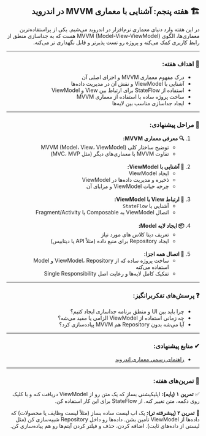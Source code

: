 <div dir="rtl" style="text-align: right;">
  <h2>🏗 هفته پنجم: آشنایی با معماری MVVM در اندروید</h2>
  <p>
    در این هفته وارد دنیای معماری نرم‌افزار در اندروید می‌شیم. یکی از پراستفاده‌ترین معماری‌ها، الگوی MVVM (Model-View-ViewModel) هست که به جداسازی منطق از رابط کاربری کمک می‌کنه و پروژه رو تست‌ پذیرتر و قابل نگهداری‌ تر می‌کنه.
  </p>

  <hr>

<h3>🎯 اهداف هفته:</h3>
  <ul>
    <li>درک مفهوم معماری MVVM و اجزای اصلی آن</li>
    <li>آشنایی با ViewModel و نقش آن در مدیریت داده‌ها</li>
    <li>استفاده از StateFlow برای ارتباط بین View و ViewModel</li>
    <li>ساخت پروژه ساده با استفاده از معماری MVVM</li>
    <li>ایجاد جداسازی مناسب بین لایه‌ها</li>
  </ul>

  <hr>

<h3>🧰 مراحل پیشنهادی:</h3>
  <ol>
    <li>
      <strong>🔍 معرفی معماری MVVM:</strong>
      <ul>
        <li>توضیح ساختار کلی MVVM (Model، View، ViewModel)</li>
        <li>تفاوت MVVM با معماری‌های دیگر (مثل MVC، MVP)</li>
      </ul>
    </li>
    <br>
    <li>
      <strong>🧠 آشنایی با ViewModel:</strong>
      <ul>
        <li>ایجاد ViewModel</li>
        <li>ذخیره و مدیریت داده‌ها در ViewModel</li>
        <li>چرخه‌ حیات ViewModel و مزایای آن</li>
      </ul>
    </li>
    <br>
    <li>
      <strong>🔄 ارتباط View با ViewModel:</strong>
      <ul>
        <li>آشنایی با <code>StateFlow</code> </li>
        <li>اتصال ViewModel به Composable یا Fragment/Activity</li>
      </ul>
    </li>
    <br>
    <li>
      <strong>📦 ایجاد لایه Model:</strong>
      <ul>
        <li>تعریف دیتا کلاس های مورد نیاز</li>
        <li>ایجاد Repository برای منبع داده (مثلاً API یا دیتابیس)</li>
      </ul>
    </li>
    <br>
    <li>
      <strong>🔗 اتصال همه اجزا:</strong>
      <ul>
        <li>ساخت پروژه ساده که از ViewModel، Repository و Model استفاده می‌کنه</li>
        <li>تفکیک کامل لایه‌ها و رعایت اصل Single Responsibility</li>
      </ul>
    </li>
  </ol>

  <hr>

<h3>❓ پرسش‌های تفکر‌برانگیز:</h3>
  <ul>
    <li>چرا باید بین UI و منطق برنامه جداسازی ایجاد کنیم؟</li>
    <li>چه زمانی استفاده از ViewModel الزامی یا مفید می‌شه؟</li>
    <li>آیا می‌شه بدون Repository هم MVVM پیاده‌سازی کرد؟</li>
  </ul>

  <hr>

<h3>✔ منابع پیشنهادی:</h3>
  <ul>
    <li><a href="https://developer.android.com/topic/architecture">راهنمای رسمی معماری اندروید</a></li>
  </ul>

  <hr>

<h3>🧪 تمرین‌های هفته:</h3>
  <p>
    ✅ <strong>تمرین ۱ (پایه):</strong> اپلیکیشنی بساز که یک متن رو از ViewModel دریافت کنه و با کلیک روی دکمه، متن تغییر کنه. از StateFlow برای این کار استفاده کن.
  </p>
  <p>
    🚀 <strong>تمرین ۲ (پیشرفته ‌تر):</strong> یک اپ لیست ساده بساز (مثلاً لیست وظایف یا محصولات) که داده‌ها از ViewModel تأمین بشن. داده‌ها رو داخل Repository شبیه‌سازی کن (مثل لیستی از داده‌های ثابت). اضافه کردن، حذف و فیلتر کردن آیتم‌ها رو هم پیاده‌سازی کن.
  </p>
</div>
